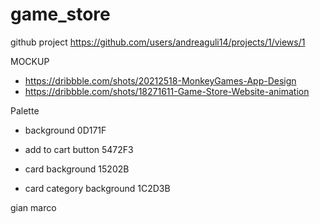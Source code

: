 # game_store
github project
https://github.com/users/andreaguli14/projects/1/views/1


MOCKUP
* https://dribbble.com/shots/20212518-MonkeyGames-App-Design
* https://dribbble.com/shots/18271611-Game-Store-Website-animation

Palette 

* background 0D171F

* add to cart button 5472F3

* card background 15202B

* card category background 1C2D3B

gian marco

